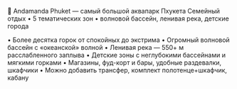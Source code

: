 🌊 Andamanda Phuket — самый большой аквапарк Пхукета
Семейный отдых • 5 тематических зон • волновой бассейн, ленивая река, детские города

• Более десятка горок от спокойных до экстрима
• Огромный волновой бассейн с «океанской» волной
• Ленивая река — 550+ м расслабленного заплыва
• Детские зоны с неглубокими бассейнами и мягкими горками
• Магазины, фуд-корт и бары, удобные раздевалки, шкафчики
• Можно добавить трансфер, комплект полотенце+шкафчик, кабану
